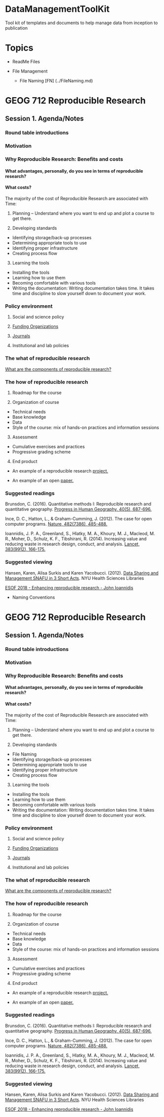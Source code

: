 # DataManagementToolKit
Tool kit of templates and documents to help manage data from inception to publication

# Topics

+ ReadMe Files

+ File Management

   +	File Naming [FN] (../FileNaming.md)

# GEOG 712 Reproducible Research

## Session 1. Agenda/Notes

### Round table introductions

### Motivation

### Why Reproducible Research: Benefits and costs

#### What advantages, personally, do you see in terms of reproducible research?

#### What costs?

The majority of the cost of Reproducible Research are associated with Time:

1. Planning – Understand where you want to end up and plot a course to get there. 

2.	Developing standards 


   
   +	Identifying storage/back-up processes
   +	Determining appropriate tools to use
   +	Identifying proper infrastructure
   +	Creating process flow
  
3.	Learning the tools

   + Installing the tools
   + Learning how to use them
   + Becoming comfortable with various tools
   + Writing the documentation:  Writing documentation takes time. It takes time and discipline to slow yourself down to document your work. 
   
### Policy environment

1.	Social and science policy

2.	[Funding Organizations](http://www.science.gc.ca/eic/site/063.nsf/eng/h_97609.html#2)

3.	[Journals](https://www.pnas.org/content/115/11/2584)

4.	Institutional and lab policies

### The what of reproducible research

[What are the components of reproducible research?](https://www.pnas.org/content/115/11/2584#T2)

### The how of reproducible research

1.	Roadmap for the course

2.	Organization of course

  + Technical needs
  + Base knowledge
  + Data
  + Style of the course: mix of hands-on practices and information sessions

3.	Assessment
  + Cumulative exercises and practices
  + Progressive grading scheme

4.	End product

  + An example of a reproducible research [project.](https://github.com/paezha/Non-Orthogonal-and-Non-Linear-Partitions-in-Decision-Trees-via-Interactive-Basis-Functions)

  + An example of an open [paper.](https://github.com/Robinlovelace/integrating-gat#abstract)

### Suggested readings

Brunsdon, C. (2016). Quantitative methods I: Reproducible research and quantitative geography. [Progress in Human Geography, 40(5), 687-696.](https://doi.org/10.1177/0309132515599625)

Ince, D. C., Hatton, L., & Graham-Cumming, J. (2012). The case for open computer programs. [Nature, 482(7386), 485-488.](https://doi.org/10.1038/nature10836)

Ioannidis, J. P. A., Greenland, S., Hlatky, M. A., Khoury, M. J., Macleod, M. R., Moher, D., Schulz, K. F., Tibshirani, R. (2014). Increasing value and reducing waste in research design, conduct, and analysis. [Lancet, 383(9912), 166-175.](https://doi.org/10.1016/S0140-6736%2813%2962227-8)

### Suggested viewing

Hansen, Karen, Alisa Surkis and Karen Yacobucci. (2012). [Data Sharing and Management SNAFU in 3 Short Acts](https://www.youtube.com/watch?v=66oNv_DJuPc). NYU Health Sciences Libraries

[ESOF 2018 - Enhancing reproducible research - John Ioannidis](https://www.youtube.com/watch?v=fAeLMEmLIoE)
+ Naming Conventions


# GEOG 712 Reproducible Research

## Session 1. Agenda/Notes

### Round table introductions

### Motivation

### Why Reproducible Research: Benefits and costs

#### What advantages, personally, do you see in terms of reproducible research?

#### What costs?

The majority of the cost of Reproducible Research are associated with Time:

1. Planning – Understand where you want to end up and plot a course to get there. 

2.	Developing standards 

   +	File Naming
   +	Identifying storage/back-up processes
   +	Determining appropriate tools to use
   +	Identifying proper infrastructure
   +	Creating process flow
  
3.	Learning the tools

   + Installing the tools
   + Learning how to use them
   + Becoming comfortable with various tools
   + Writing the documentation:  Writing documentation takes time. It takes time and discipline to slow yourself down to document your work. 
   
### Policy environment

1.	Social and science policy

2.	[Funding Organizations](http://www.science.gc.ca/eic/site/063.nsf/eng/h_97609.html#2)

3.	[Journals](https://www.pnas.org/content/115/11/2584)

4.	Institutional and lab policies

### The what of reproducible research

[What are the components of reproducible research?](https://www.pnas.org/content/115/11/2584#T2)

### The how of reproducible research

1.	Roadmap for the course

2.	Organization of course

  + Technical needs
  + Base knowledge
  + Data
  + Style of the course: mix of hands-on practices and information sessions

3.	Assessment
  + Cumulative exercises and practices
  + Progressive grading scheme

4.	End product

  + An example of a reproducible research [project.](https://github.com/paezha/Non-Orthogonal-and-Non-Linear-Partitions-in-Decision-Trees-via-Interactive-Basis-Functions)

  + An example of an open [paper.](https://github.com/Robinlovelace/integrating-gat#abstract)

### Suggested readings

Brunsdon, C. (2016). Quantitative methods I: Reproducible research and quantitative geography. [Progress in Human Geography, 40(5), 687-696.](https://doi.org/10.1177/0309132515599625)

Ince, D. C., Hatton, L., & Graham-Cumming, J. (2012). The case for open computer programs. [Nature, 482(7386), 485-488.](https://doi.org/10.1038/nature10836)

Ioannidis, J. P. A., Greenland, S., Hlatky, M. A., Khoury, M. J., Macleod, M. R., Moher, D., Schulz, K. F., Tibshirani, R. (2014). Increasing value and reducing waste in research design, conduct, and analysis. [Lancet, 383(9912), 166-175.](https://doi.org/10.1016/S0140-6736%2813%2962227-8)

### Suggested viewing

Hansen, Karen, Alisa Surkis and Karen Yacobucci. (2012). [Data Sharing and Management SNAFU in 3 Short Acts](https://www.youtube.com/watch?v=66oNv_DJuPc). NYU Health Sciences Libraries

[ESOF 2018 - Enhancing reproducible research - John Ioannidis](https://www.youtube.com/watch?v=fAeLMEmLIoE)

